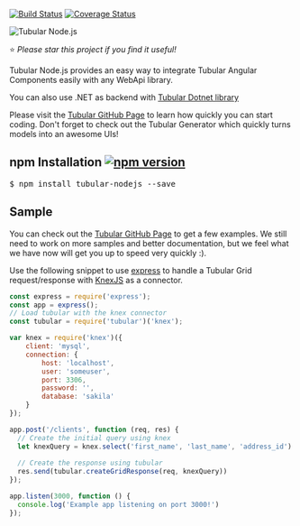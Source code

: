 [![Build Status](https://travis-ci.org/unosquare/tubular-nodejs.svg?branch=master)](https://travis-ci.org/unosquare/tubular-nodejs)
[![Coverage Status](https://coveralls.io/repos/github/unosquare/tubular-nodejs/badge.svg?branch=master)](https://coveralls.io/github/unosquare/tubular-nodejs?branch=master)

![Tubular Node.js](http://unosquare.github.io/tubular/assets/tubular.png)

:star: *Please star this project if you find it useful!*

Tubular Node.js provides an easy way to integrate Tubular Angular Components easily with any WebApi library. 

You can also use .NET as backend with [Tubular Dotnet library](https://github.com/unosquare/tubular-dotnet/)

Please visit the <a href="http://unosquare.github.io/tubular" target="_blank">Tubular GitHub Page</a> to learn how quickly you can start coding. Don't forget to check out the Tubular Generator which quickly turns models into an awesome UIs!

## npm Installation [![npm version](https://badge.fury.io/js/tubular-nodejs.svg)](https://badge.fury.io/js/tubular-nodejs)

<pre>
$ npm install tubular-nodejs --save
</pre>

## Sample

You can check out the <a href="http://unosquare.github.io/tubular" target="_blank">Tubular GitHub Page</a> to get a few examples. We still need to work on more samples and better documentation, but we feel what we have now will get you up to speed very quickly :).

Use the following snippet to use <a href="https://expressjs.com/" target="_blank">express</a> to handle a Tubular Grid request/response  with <a href="http://knexjs.org/" target="_blank">KnexJS</a> as a connector.

```js
const express = require('express');
const app = express();
// Load tubular with the knex connector
const tubular = require('tubular')('knex');

var knex = require('knex')({
    client: 'mysql',
    connection: {
        host: 'localhost',
        user: 'someuser',
        port: 3306,
        password: '',
        database: 'sakila'
    }
});

app.post('/clients', function (req, res) {
  // Create the initial query using knex
  let knexQuery = knex.select('first_name', 'last_name', 'address_id').from('customer');
  
  // Create the response using tubular
  res.send(tubular.createGridResponse(req, knexQuery))
});

app.listen(3000, function () {
  console.log('Example app listening on port 3000!')
});
```
